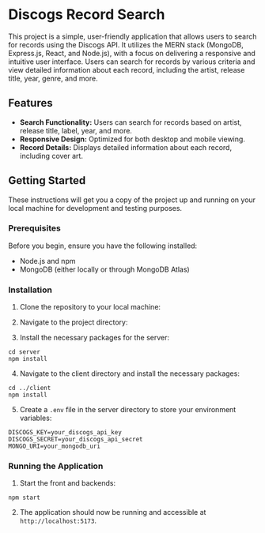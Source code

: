 # Discogs Record Search

This project is a simple, user-friendly application that allows users to search for records using the Discogs API. It utilizes the MERN stack (MongoDB, Express.js, React, and Node.js), with a focus on delivering a responsive and intuitive user interface. Users can search for records by various criteria and view detailed information about each record, including the artist, release title, year, genre, and more.

## Features

- **Search Functionality:** Users can search for records based on artist, release title, label, year, and more.
- **Responsive Design:** Optimized for both desktop and mobile viewing.
- **Record Details:** Displays detailed information about each record, including cover art.

## Getting Started

These instructions will get you a copy of the project up and running on your local machine for development and testing purposes.

### Prerequisites

Before you begin, ensure you have the following installed:

- Node.js and npm
- MongoDB (either locally or through MongoDB Atlas)

### Installation

1. Clone the repository to your local machine:

2. Navigate to the project directory:

3. Install the necessary packages for the server:

```
cd server
npm install
```

4. Navigate to the client directory and install the necessary packages:

```
cd ../client
npm install
```

5. Create a `.env` file in the server directory to store your environment variables:

```
DISCOGS_KEY=your_discogs_api_key
DISCOGS_SECRET=your_discogs_api_secret
MONGO_URI=your_mongodb_uri
```

### Running the Application

1. Start the front and backends:

```
npm start
```

2. The application should now be running and accessible at `http://localhost:5173`.

